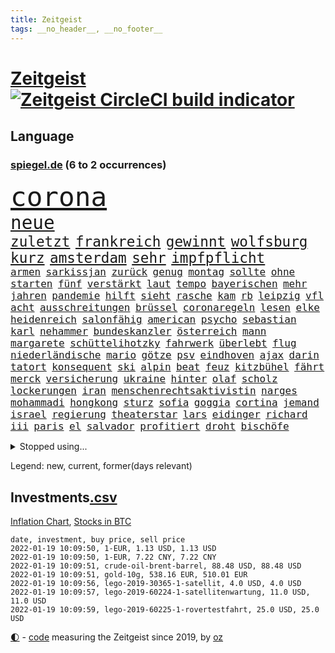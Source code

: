 ```yaml
---
title: Zeitgeist
tags: __no_header__, __no_footer__
---
```


# [Zeitgeist](https://oliz.io/zeitgeist/) [![Zeitgeist CircleCI build indicator](https://circleci.com/gh/ooz/zeitgeist.svg?style=shield)](https://circleci.com/gh/ooz/zeitgeist)

## Language

<h3><a href="https://www.spiegel.de" target="_blank">spiegel.de</a> (6 to 2 occurrences)</h3>
<p style="font-family:monospace">
<span style="font-size:32pt"><a href="news_links.html#corona" class="current">corona</a></span>
<br>
<span style="font-size:22pt"><a href="news_links.html#neue" class="current">neue</a></span>
<br>
<span style="font-size:17pt"><a href="news_links.html#zuletzt" class="current">zuletzt</a></span>
<span style="font-size:17pt"><a href="news_links.html#frankreich" class="current">frankreich</a></span>
<span style="font-size:17pt"><a href="news_links.html#gewinnt" class="current">gewinnt</a></span>
<span style="font-size:17pt"><a href="news_links.html#wolfsburg" class="current">wolfsburg</a></span>
<span style="font-size:17pt"><a href="news_links.html#kurz" class="current">kurz</a></span>
<span style="font-size:17pt"><a href="news_links.html#amsterdam" class="current">amsterdam</a></span>
<span style="font-size:17pt"><a href="news_links.html#sehr" class="current">sehr</a></span>
<span style="font-size:17pt"><a href="news_links.html#impfpflicht" class="current">impfpflicht</a></span>
<br>
<span style="font-size:12pt"><a href="news_links.html#armen" class="current">armen</a></span>
<span style="font-size:12pt"><a href="news_links.html#sarkissjan" class="new">sarkissjan</a></span>
<span style="font-size:12pt"><a href="news_links.html#zurück" class="current">zurück</a></span>
<span style="font-size:12pt"><a href="news_links.html#genug" class="current">genug</a></span>
<span style="font-size:12pt"><a href="news_links.html#montag" class="current">montag</a></span>
<span style="font-size:12pt"><a href="news_links.html#sollte" class="current">sollte</a></span>
<span style="font-size:12pt"><a href="news_links.html#ohne" class="current">ohne</a></span>
<span style="font-size:12pt"><a href="news_links.html#starten" class="current">starten</a></span>
<span style="font-size:12pt"><a href="news_links.html#fünf" class="current">fünf</a></span>
<span style="font-size:12pt"><a href="news_links.html#verstärkt" class="current">verstärkt</a></span>
<span style="font-size:12pt"><a href="news_links.html#laut" class="current">laut</a></span>
<span style="font-size:12pt"><a href="news_links.html#tempo" class="current">tempo</a></span>
<span style="font-size:12pt"><a href="news_links.html#bayerischen" class="current">bayerischen</a></span>
<span style="font-size:12pt"><a href="news_links.html#mehr" class="current">mehr</a></span>
<span style="font-size:12pt"><a href="news_links.html#jahren" class="current">jahren</a></span>
<span style="font-size:12pt"><a href="news_links.html#pandemie" class="current">pandemie</a></span>
<span style="font-size:12pt"><a href="news_links.html#hilft" class="current">hilft</a></span>
<span style="font-size:12pt"><a href="news_links.html#sieht" class="current">sieht</a></span>
<span style="font-size:12pt"><a href="news_links.html#rasche" class="current">rasche</a></span>
<span style="font-size:12pt"><a href="news_links.html#kam" class="current">kam</a></span>
<span style="font-size:12pt"><a href="news_links.html#rb" class="current">rb</a></span>
<span style="font-size:12pt"><a href="news_links.html#leipzig" class="current">leipzig</a></span>
<span style="font-size:12pt"><a href="news_links.html#vfl" class="current">vfl</a></span>
<span style="font-size:12pt"><a href="news_links.html#acht" class="current">acht</a></span>
<span style="font-size:12pt"><a href="news_links.html#ausschreitungen" class="current">ausschreitungen</a></span>
<span style="font-size:12pt"><a href="news_links.html#brüssel" class="current">brüssel</a></span>
<span style="font-size:12pt"><a href="news_links.html#coronaregeln" class="current">coronaregeln</a></span>
<span style="font-size:12pt"><a href="news_links.html#lesen" class="current">lesen</a></span>
<span style="font-size:12pt"><a href="news_links.html#elke" class="current">elke</a></span>
<span style="font-size:12pt"><a href="news_links.html#heidenreich" class="current">heidenreich</a></span>
<span style="font-size:12pt"><a href="news_links.html#salonfähig" class="new">salonfähig</a></span>
<span style="font-size:12pt"><a href="news_links.html#american" class="current">american</a></span>
<span style="font-size:12pt"><a href="news_links.html#psycho" class="new">psycho</a></span>
<span style="font-size:12pt"><a href="news_links.html#sebastian" class="current">sebastian</a></span>
<span style="font-size:12pt"><a href="news_links.html#karl" class="current">karl</a></span>
<span style="font-size:12pt"><a href="news_links.html#nehammer" class="current">nehammer</a></span>
<span style="font-size:12pt"><a href="news_links.html#bundeskanzler" class="current">bundeskanzler</a></span>
<span style="font-size:12pt"><a href="news_links.html#österreich" class="current">österreich</a></span>
<span style="font-size:12pt"><a href="news_links.html#mann" class="current">mann</a></span>
<span style="font-size:12pt"><a href="news_links.html#margarete" class="current">margarete</a></span>
<span style="font-size:12pt"><a href="news_links.html#schüttelihotzky" class="new">schüttelihotzky</a></span>
<span style="font-size:12pt"><a href="news_links.html#fahrwerk" class="new">fahrwerk</a></span>
<span style="font-size:12pt"><a href="news_links.html#überlebt" class="current">überlebt</a></span>
<span style="font-size:12pt"><a href="news_links.html#flug" class="current">flug</a></span>
<span style="font-size:12pt"><a href="news_links.html#niederländische" class="current">niederländische</a></span>
<span style="font-size:12pt"><a href="news_links.html#mario" class="current">mario</a></span>
<span style="font-size:12pt"><a href="news_links.html#götze" class="current">götze</a></span>
<span style="font-size:12pt"><a href="news_links.html#psv" class="new">psv</a></span>
<span style="font-size:12pt"><a href="news_links.html#eindhoven" class="new">eindhoven</a></span>
<span style="font-size:12pt"><a href="news_links.html#ajax" class="current">ajax</a></span>
<span style="font-size:12pt"><a href="news_links.html#darin" class="current">darin</a></span>
<span style="font-size:12pt"><a href="news_links.html#tatort" class="current">tatort</a></span>
<span style="font-size:12pt"><a href="news_links.html#konsequent" class="new">konsequent</a></span>
<span style="font-size:12pt"><a href="news_links.html#ski" class="current">ski</a></span>
<span style="font-size:12pt"><a href="news_links.html#alpin" class="current">alpin</a></span>
<span style="font-size:12pt"><a href="news_links.html#beat" class="current">beat</a></span>
<span style="font-size:12pt"><a href="news_links.html#feuz" class="new">feuz</a></span>
<span style="font-size:12pt"><a href="news_links.html#kitzbühel" class="new">kitzbühel</a></span>
<span style="font-size:12pt"><a href="news_links.html#fährt" class="current">fährt</a></span>
<span style="font-size:12pt"><a href="news_links.html#merck" class="current">merck</a></span>
<span style="font-size:12pt"><a href="news_links.html#versicherung" class="current">versicherung</a></span>
<span style="font-size:12pt"><a href="news_links.html#ukraine" class="current">ukraine</a></span>
<span style="font-size:12pt"><a href="news_links.html#hinter" class="current">hinter</a></span>
<span style="font-size:12pt"><a href="news_links.html#olaf" class="current">olaf</a></span>
<span style="font-size:12pt"><a href="news_links.html#scholz" class="current">scholz</a></span>
<span style="font-size:12pt"><a href="news_links.html#lockerungen" class="current">lockerungen</a></span>
<span style="font-size:12pt"><a href="news_links.html#iran" class="current">iran</a></span>
<span style="font-size:12pt"><a href="news_links.html#menschenrechtsaktivistin" class="new">menschenrechtsaktivistin</a></span>
<span style="font-size:12pt"><a href="news_links.html#narges" class="new">narges</a></span>
<span style="font-size:12pt"><a href="news_links.html#mohammadi" class="new">mohammadi</a></span>
<span style="font-size:12pt"><a href="news_links.html#hongkong" class="current">hongkong</a></span>
<span style="font-size:12pt"><a href="news_links.html#sturz" class="current">sturz</a></span>
<span style="font-size:12pt"><a href="news_links.html#sofia" class="current">sofia</a></span>
<span style="font-size:12pt"><a href="news_links.html#goggia" class="current">goggia</a></span>
<span style="font-size:12pt"><a href="news_links.html#cortina" class="new">cortina</a></span>
<span style="font-size:12pt"><a href="news_links.html#jemand" class="current">jemand</a></span>
<span style="font-size:12pt"><a href="news_links.html#israel" class="current">israel</a></span>
<span style="font-size:12pt"><a href="news_links.html#regierung" class="current">regierung</a></span>
<span style="font-size:12pt"><a href="news_links.html#theaterstar" class="new">theaterstar</a></span>
<span style="font-size:12pt"><a href="news_links.html#lars" class="current">lars</a></span>
<span style="font-size:12pt"><a href="news_links.html#eidinger" class="current">eidinger</a></span>
<span style="font-size:12pt"><a href="news_links.html#richard" class="current">richard</a></span>
<span style="font-size:12pt"><a href="news_links.html#iii" class="new">iii</a></span>
<span style="font-size:12pt"><a href="news_links.html#paris" class="current">paris</a></span>
<span style="font-size:12pt"><a href="news_links.html#el" class="current">el</a></span>
<span style="font-size:12pt"><a href="news_links.html#salvador" class="current">salvador</a></span>
<span style="font-size:12pt"><a href="news_links.html#profitiert" class="current">profitiert</a></span>
<span style="font-size:12pt"><a href="news_links.html#droht" class="current">droht</a></span>
<span style="font-size:12pt"><a href="news_links.html#bischöfe" class="new">bischöfe</a></span>
</p>
<details>
<summary>Stopped using...</summary>
<p class="former" style="font-size:12pt">
historiker(459) lisa(459) suchte(459) masken(458) regisseurin(458) unmöglich(458) 2015(457) angespannt(457) aufnehmen(457) giffey(457) nominierung(457) reform(457) rest(457) vergewaltigung(457) and(456) golf(456) ifoinstitut(456) kita(456) kriminellen(456) moderna(456) äußern(456) besiegt(455) coronaschnelltests(455) doku(455) kassiert(455) maßnahme(455) sv(455) welle(455) wirkte(455) xi(455) abstimmen(454) abstimmung(454) argumente(454) dfb(454) ideen(454) quartal(454) reul(454) richterin(454) spanier(454) arbeitete(453) büros(453) eugh(453) fabrik(453) fühlen(453) gewerkschaft(453) insekten(453) katze(453) laden(453) maximal(453) misshandelt(453) passieren(453) spiels(453) strengere(453) tobt(453) unterzeichnet(453) zurückkehren(453) blockieren(452) entstehen(452) fahrt(452) feier(452) herrscher(452) mars(452) reichte(452) versäumnisse(452) vorfall(452) zurückgetreten(452) überwinden(452) ausbreitung(451) befinden(451) beispielen(451) bloß(451) bulgarien(451) florida(451) gebaut(451) kraftvoll(451) literatur(451) lothar(451) medikamente(451) paul(451) scheidet(451) schwerer(451) solidarität(451) weitet(451) wieler(451) zufrieden(451) 44(450) 65(450) 79(450) andrea(450) annegret(450) d(450) freigestellt(450) gesprengt(450) krampkarrenbauer(450) mutmaßlich(450) niveau(450) rassistischer(450) rechtsextremismus(450) richtung(450) stich(450) suspendiert(450) ulm(450) verhängen(450) wohnen(450) zoll(450) zählen(450) aufruf(449) big(449) bodo(449) entlassung(449) gastgeber(449) gelsenkirchen(449) gesunde(449) grundlage(449) investieren(449) kurzem(449) mengen(449) märchen(449) nahezu(449) verdiente(449) wirkung(449) zusätzlich(449) bundesligavorschau(448) diplomaten(448) juni(448) kurzarbeit(448) rassistische(448) rechtsextremen(448) spieltag(448) veranstaltungen(448) vertrauen(448) zuge(448) einigung(447) gebe(447) hamilton(447) lewis(447) oppositionelle(447) rassistischen(447) sichern(447) tschechien(447) verstappen(447) wand(447) wechseln(447) übergeben(447) 96(446) bewährungsstrafe(446) favoriten(446) gespalten(446) inszeniert(446) landesregierung(446) lebte(446) nahen(446) pressestimmen(446) riesige(446) sinn(446) türkischen(446) widerspruch(446) anbieter(445) anschuldigungen(445) brinkhaus(445) fuhr(445) polens(445) ralph(445) swetlana(445) wurzeln(445) abgebrochen(444) armut(444) diego(444) e(444) erneuten(444) george(444) meinungsfreiheit(444) see(444) wofür(444) biontech(443) fortgesetzt(443) kollaps(443) mauer(443) minderjährige(443) produzieren(443) verschärfung(443) zimmer(443) band(442) bundesstaat(442) festgestellt(442) herr(442) konzentrieren(442) nordsee(442) petra(442) richtet(442) unterzahl(442) verbreiten(442) entscheidenden(441) freilassung(441) unterstützer(441) wochenüberblick(441) ökonom(441) erschöpft(440) getrennt(440) jüngere(440) mick(440) pipeline(440) ausgeliefert(439) bezahlen(439) dämpfer(439) freunde(439) auftritte(438) deals(438) duisburg(438) umweltschützer(438) aufschwung(437) berüchtigten(437) billie(437) eilish(437) jimmy(437) nachweis(437) pflanzen(437) uefa(437) überholt(437) 25jährigen(436) beschränkungen(436) platzen(436) porsche(436) presse(436) william(436) attentäter(435) aufgenommen(435) auskunft(435) drängen(435) durchs(435) erfüllt(435) ergibt(435) rivale(435) song(435) verläufen(435) arabische(434) aufhalten(434) belegt(434) indirekt(434) limit(434) quer(434) rkichef(434) unbekannt(434) zugelassenen(434) ökonomen(433) beteiligen(432) probe(432) usdollar(432) emails(431) pkw(431) bangkok(430) gang(430) hadert(430) immunität(430) sachsens(430) spenden(430) wiederholen(430) apps(429) auflagen(429) landesweit(429) analysiert(428) architekt(428) bäume(428) gefällt(428) klöckner(428) landwirtschaft(428) premierministers(428) arminia(427) betrifft(427) enorme(427) hessischen(427) kandidieren(427) präsidentenwahl(427) fortuna(426) jeff(426) wütende(425) bester(424) labor(423) lachen(423) sergio(423) kracht(422) kassieren(421) moschee(420) regierungserklärung(420) wirbel(420) nieder(418) angeboten(417) ämter(417) erwarteten(416) 2010(414) reportage(414) trauma(414) klees(413) staatshilfen(413) vizekanzler(413) kandidatur(412) geflohen(410) gegenmaßnahmen(409) dorf(407) erfolgreichen(407) einleiten(406) tanzen(406) ermordete(405) diesjährigen(404) erhebliche(404) veränderungen(404) massaker(403) pentagon(403) beworben(402) schweine(401) atomabkommen(400) impfdosen(400) weitreichende(400) einblicke(399) nebenwirkungen(399) lockern(398) zweck(397) weltmeisterschaft(396) rolf(394) empfänger(393) gesetzlichen(393) daheim(392) gesichter(392) tolle(392) hitler(391) last(391) vakzinen(390) jessica(388) dominik(385) wmtitel(385) berühmtesten(382) krawalle(382) erben(380) schärfer(374) spannung(373) chrupalla(372) würzburg(372) londons(371) überwiegend(368) arzneimittelbehörde(367) betrag(367) prominenten(360) enthält(359) schlaf(357) jagt(354) urlaubsinsel(353) eingehen(349) gewinne(347) währung(347) unterscheidet(339) fotografiert(338) westliche(338) triumphierte(336) bekannter(333) expräsidenten(325) kannte(318) börsengang(317) chile(317) rückgang(317) bein(316) josef(315) demnächst(313) hilferuf(308) steuerhinterziehung(298) ruin(296) happy(295) alben(290) erschoss(283) bälle(282) nagelsmann(281) sophia(274) ausrichten(273) vehement(270) käse(268) unis(264) westlichen(263) erdoğans(262) rückzahlung(259) neuerdings(258) ulrike(257) pyrotechnik(255) nötigen(254) weltgrößten(254) gnabry(253) interessen(253) serge(253) eile(250) finanziert(250) bewiesen(249) japanischen(243) etlichen(240) ausgehen(238) begraben(237) potsdamer(237) regierungskoalition(236) badewanne(235) grünes(235) lediglich(235) stolpert(235) konzernen(234) oktoberfest(234) gestanden(231) vertrieben(228) impfquoten(226) chips(223) kriegsende(220) 1990(219) basteln(219) parlamentswahlen(218) antisemitische(217) deutschkolumne(217) erholen(217) gefilmt(217) verursachen(217) lebend(216) riesiger(216) antisemitischer(215) millionenstadt(214) my(213) kontinent(212) lokführer(212) verschwörungsmythen(209) atomkraftwerk(207) bürgern(207) agüero(205) geflüchtet(205) gewohnheiten(205) fassung(204) fox(204) gezeichnet(204) verständigung(203) center(202) terroranschlägen(201) publikumsliebling(200) bergab(199) umfassende(199) arte(198) flüchtet(198) heiß(198) rereportage(198) treibstoff(198) geschwister(197) höherer(197) hessische(196) unterbinden(195) befeuert(194) fangquoten(194) tickets(194) ersteigern(193) kleidung(193) raste(193) schutzsuchenden(192) zerstörte(192) sardinien(191) virologin(191) liebt(190) aufgegangen(189) urteilte(188) bang(187) peters(187) tornado(186) dauerhafte(185) antisemitisch(183) 88(182) eingriff(182) verwandten(182) aufgebaut(181) demenz(181) naturkatastrophen(180) handlungsbedarf(179) bekennt(178) bundesanwaltschaft(178) rechtens(178) thomalla(178) zwingen(178) komponist(177) lehrergewerkschaft(177) chefs(176) verunsichert(176) spdfraktion(175) spezies(174) afrikanischer(173) chaotischen(173) haie(173) vorfreude(173) warte(173) eingefahren(172) knackt(172) verurteilung(171) zweijähriger(171) wesentliche(170) insbesondere(168) intendant(168) erobert(167) tanklaster(167) tibet(166) unbehelligt(166) zauber(165) zögert(165) passend(164) brinkmann(163) förderprogramm(162) hanau(162) versehen(162) astronomie(161) bewerbung(161) eingeklemmt(161) erzieherinnen(161) selbstkritisch(161) gewürdigt(160) verleger(160) jagen(159) mittels(159) restriktionen(158) bär(157) füße(157) statistischem(155) traten(155) bundesbank(154) schwimmt(154) vertragsverlängerung(153) vertretung(153) aspekte(152) jinping(151) missbrauchsvorwürfe(151) nicole(151) bauprojekte(150) bundesbankchef(150) gesundheitsgefahr(150) verbraucherzentrale(150) 31jähriger(149) iocpräsident(148) beck(147) bemerkbar(147) gibt's(147) siebzigerjahren(147) sirenen(147) afdchef(146) haas(146) verschwundene(146) simulieren(145) popkultur(144) stonehenge(144) gestern(143) kameras(143) 20000(141) abwesenheit(141) fahrerinnen(141) hartnäckig(141) verhängten(141) ersetzt(140) schuhe(140) tiergarten(139) bahnstrecke(138) carrie(138) geldscheinen(138) südsudan(138) waffengewalt(138) war's(138) erkrankte(137) siegfried(137) 15jährigen(136) anlage(136) langweilig(136) verteuern(136) lieferprobleme(135) iphones(134) neugeborenen(134) angelegte(133) fossiler(133) paket(132) ussenat(132) achtet(131) rückgabe(131) vorhang(130) börsen(129) kommune(129) polizeiwache(129) teslagigafactory(128) jae(127) lina(127) steil(127) geleistet(126) niedergang(126) rennes(125) fahndung(123) kritischen(123) verwechselt(123) ingenieur(122) nicholas(118) tsg(118) zelten(118) lateinamerika(117) mccartney(117) niedergeschlagen(117) wirbelsturm(117) fehleinschätzung(116) lose(116) prägenden(115) bayerntrainer(114) fernbleiben(113) größeres(113) arbeitgeberpräsident(112) bankräuber(112) dulger(112) 2gkonzept(111) coronainfektionszahlen(111) fehlender(111) foodwatch(111) samar(111) sima(111) bereut(110) pfizer(110) rekordhöhe(110) bienen(109) bürgerkriegs(109) koalitionsvertrag(109) mieterbund(109) zuständigen(109) aachener(108) erstickte(108) saudischen(108) überfallen(108) abgehalten(107) fressen(107) helllichten(107) tiger(107) friedlich(106) hierzulande(106) pflegekraft(106) rotgrünroten(106) stillstand(106) milizen(104) bundessozialgericht(103) elektrisch(103) gruß(103) hermann(103) ordnete(103) wiegelt(103) impfnachweise(102) verkehrspolitik(102) zürich(102) bali(101) befragt(100) zurückgemeldet(100) überforderung(100) bundestagsdebatte(99) unoklimakonferenz(99) verpflichtend(99) tripolis(98) hell(97) polizeigewalt(97) 15000(96) bedauert(96) geheim(96) kapitänin(96) glas(95) googles(95) harren(95) pflichten(95) redet(95) rhetorik(95) xavier(95) darstellen(94) gasversorger(94) jacqueline(94) spiegelinterview(94) blutiger(93) empfing(93) exbürgermeister(93) staatssekretär(93) vulkanausbrüche(93) batman(92) handlungen(92) klimakonferenz(92) morgan(92) finanzmarkt(91) moderatoren(91) regierende(91) ruhestand(91) skisaison(91) spiegelspitzengespräch(91) abrupt(90) aufmarsch(90) dringenden(90) geltenden(90) genesung(90) kanareninsel(90) mischen(90) mittelstürmer(90) verordnet(90) afdwähler(89) briefe(89) gehofft(89) menschenrechten(89) millionär(89) sanierung(89) erschießen(88) inhaftierte(88) managerin(88) parteivorsitz(88) stichen(88) vizechef(88) zurückzahlen(88) bergbau(87) diskurs(87) giftige(87) hautfarbe(87) hinterzogen(87) meinhof(87) beruflich(86) follower(86) schuldenobergrenze(86) spdmann(86) treibhausgasemissionen(86) vornehmen(86) 112(85) coronavakzinen(85) erleben(85) fluglinie(85) presseschau(85) umkehren(85) vernimmt(85) versuchs(85) dreier(84) geliehen(84) ifogeschäftsklima(84) spielfeld(84) unterhaus(84) vorsitz(84) füßen(83) sonde(83) waage(83) whochef(83) üble(83) adam(82) chauvin(82) derek(82) expolizist(82) gasmarkt(82) grenzschutz(82) knappheit(82) zweifachen(82) havarie(81) ifoinstituts(81) küstenort(81) quoten(81) aromen(80) borchardt(80) sssiggi(80) vielversprechendsten(80) außenpolitiker(79) brandgefährlich(79) einschätzungen(79) emir(79) feuerfontänen(79) lieferproblemen(79) reformpläne(79) stabilen(79) undercoverpolizist(79) finne(78) gil(78) kalkül(78) michaelis(78) ofarim(78) schwärmen(78) uskongress(78) veröffentlichtes(78) arbeitskräfte(77) berufseinstieg(77) ema(77) fußballstars(77) herzmuskelentzündungen(77) north(77) schmuggel(77) swiss(77) wenigstens(77) betrunken(76) fraktionsvorsitzenden(76) gaslieferungen(76) herauskam(76) mächtig(76) schwangerschaftsabbrüchen(76) torrekord(76) vorlage(76) auszahlt(75) finnischen(75) halbwegs(75) herunter(75) kredite(75) rewe(75) schotte(75) stärkster(75) todesfällen(75) beantwortet(74) generalsekretäre(74) ragten(74) vera(74) vorentscheidung(74) geheimdienste(73) gerücht(73) hollywoods(73) prestigeprojekt(73) routen(73) vergibt(73) verrohung(73) winkt(73) 260(72) beerdigt(72) coronawinter(72) danger(72) hungertod(72) impfzertifikat(72) radioaktiv(72) reizgas(72) reynolds(72) untersuchte(72) hündin(71) innenministers(71) notarztwagen(71) rettungswagen(71) rotgelbgrün(71) cduvorsitz(70) graffiti(70) karrierecoachin(70) massen(70) stießen(70) testrunde(70) umbauen(70) christliche(69) kulinarisches(69) parks(69) zahlungsausfall(69) afdlandtagsabgeordneter(68) gefährlichsten(68) lkabeamter(68) oppositionsführer(68) passive(68) raubkunst(68) spielerinnen(68) verteilen(68) afdabgeordnete(67) ehegattensplittings(67) hector(67) kyffhäuserkreis(67) magazin(67) notenbanker(67) passagierflugzeug(67) saisonfinale(67) verschenkt(67) irische(66) mitgliederentscheid(66) verfolgten(66) afdpolitiker(65) engere(65) hitlergruß(65) kampfjets(65) naheliegende(65) schuldenbremse(65) coronapatienten(64) frauenfeindlich(64) gesprächsrunde(64) liverpoolcoach(64) reichelt(64) wg(64) winzern(64) begleichen(63) kernkraftwerk(63) nervennahrung(63) schick(63) süße(63) vorschau(63) weichen(63) zapfenstreich(63) zeitschrift(63) 2100(62) bäumen(62) dichtete(62) ebnen(62) sofern(62) sofortiger(62) wirtschaftsforscher(62) überschaubar(62) angeklagtem(61) interessenten(61) irritierend(61) kurznachricht(61) lampedusa(61) massengräber(61) schlägerei(61) sprengkraft(61) schleifen(60) südpolarmeer(60) krug(59) offizielles(59) oldie(59) spezielles(59) verletze(59) versteigern(59) 2031(58) blinde(58) klopapier(58) schrittweise(58) unerwünschten(58) dfl(57) leistungssport(57) manchin(57) oscargewinner(57) spielfilm(57) staatskasse(57) swr(57) verschärften(57) weihnachtsgeschenke(57) weinen(57) aschewolken(56) aufregende(56) idioten(56) jahrzehnts(56) marschiert(56) niedrigen(56) schmücken(56) sternen(56) wissenschaftsprojekte(56) zweijährige(56) enthielt(55) gewechselt(55) heiklen(55) kampfdrohne(55) porträtiert(55) anweisungen(54) bayernstar(54) beseitigt(54) blutige(54) case(54) eindringlichen(54) einzuwirken(54) harrison(54) lehre(54) ray(54) sterilisieren(54) abschottung(53) benin(53) geldpolitik(53) preist(53) umfangreichen(53) bosnien(52) brüsseler(52) dodik(52) kritikern(52) kölns(52) lobte(52) milorad(52) stromtankstellen(52) tsv(52) abeba(51) addis(51) ampelpläne(51) fraktionsvorsitzende(51) lavaströme(51) minnesota(51) modernaimpfstoff(51) reddit(51) äthiopische(51) bauwerke(50) coronamedikament(50) merseburg(50) ausnahmsweise(49) fleck(49) gratulierte(49) shows(49) spurs(49) stadtpark(49) verschwörungstheorien(49) erheblichen(48) festessen(48) raubtieren(48) shooter(48) vernunft(48) willy(48) extremistischen(47) innen(47) dichter(46) index(46) leistet(46) moon(46) pantanal(46) airlines(45) jaguars(45) künftiger(45) little(45) mitgliederbefragung(45) satten(45) weltbesten(45) dutzenden(44) empfindliche(44) finanzexperte(44) gaus(44) persischen(44) wellbrock(44) wiesbaden(44) 2028(43) pandemiemanagement(43) regelrecht(43) rigiden(43) sören(43) überragte(43) übersterblichkeit(43) bundeshaushalt(42) fachmagazin(42) überraschten(42) batic(41) bewilligt(41) geliebte(41) getraut(41) laura(41) leitmayr(41) exchef(40) fsb(40) kabinen(40) schmutzler(40) somit(40) ablehnen(39) neunte(39) vorgesetzte(39) absetzung(38) ausgebuht(38) formel1saison(38) sträubt(38) transporters(38) ally(37) fataler(37) gerührt(37) künstlers(37) luis(37) pally(37) verabschiedete(37) vertrauliche(37) wolfsburger(37) diwforscher(36) drängten(36) einflussreiche(36) eisiger(36) fahrlässigkeit(36) kapern(36) onlineshopping(36) waffenruhe(36) aufzuspüren(35) dänische(35) gräueltaten(35) luftfahrtunternehmen(35) otto(35) verwüstung(35) dieselben(34) herbe(34) reglement(34) stellvertretenden(34) verschiebung(34) verunsicherung(34) weihnachtsmärkte(34) feierten(33) finnland(33) halte(33) schausteller(33) spektrum(33) verschärfungen(33) zertifikate(33) a380(32) abtrünnige(32) charts(32) energieträger(32) freispruch(32) gattin(32) komplettes(32) kongresses(32) zufall(32) menschenrechtslage(31) nfts(31) verunsichern(31) vietnam(31) women's(31) 1980(30) continental(30) effektiver(30) gaming(30) pessimistisch(29) pisten(29) spiegelklimabericht(29) staatskassen(29) christmas(28) laxen(28) reptilien(28) unterlagen(28) winzer(28) zweitligatopspiel(28) epsteinvertraute(27) glinde(27) kürt(27) rabatten(27) virusvariante(27) 122(26) advent(26) chefcoach(26) coronavariante(26) einreisekontrollen(26) exklusive(26) festivals(26) frieren(26) goldener(26) klaws(26) strikte(26) universitätsklinikum(26) werbeversprechen(26) windbeutel(26) coronamanagement(25) fotografierte(25) strukturwandel(25) unsichtbaren(25) kritischer(24) lasse(24) maßgeblich(24) messis(24) morddrohungen(24) natürlich(24) schulbetrieb(24) spüre(24) zweifelt(24) 80000(23) angewendet(23) champagneralternativen(23) familienstreit(23) glorreichen(23) judith(23) studierendenwerk(23) coronamutante(22) überführt(22) jack(21) passagieren(21) personalien(21) psychotherapeut(21) rechtskräftig(21) sandra(21) steuerzahler(21) superlative(21) verstörende(21) behandlungsfehler(20) driver(20) erprobt(20) gigafactory(20) großveranstaltungen(20) klärte(20) moralisch(20) revolutionär(20) stimmungstest(20) woods(20) abzusagen(19) coronabeschlüsse(19) erobern(19) ezb(19) rückversicherer(19) überlebten(19) 54jähriger(18) auftragsmord(18) beschlussvorlage(18) buchung(18) coronafachleute(18) habecks(18) herstellen(18) marcus(18) weihnachtsmann(18) ampelkreuzung(17) friederike(17) nordrheinwestfalens(17) porschefahrer(17) seifert(17) student(17) textnachrichten(17) 67(16) füllt(16) geschäften(16) portemonnaie(16) tarifverdienste(16) fehlschuss(15) fähigkeit(15) keilt(15) passwörter(15) preissteigerungen(15) schmuggeln(15) vollzogen(15) überschüssiges(15) banküberfall(14) beratungsfirma(14) dortmunds(14) drive(14) fackelaufmarsch(14) krebsdiagnose(14) kremlchef(14) köpping(14) mediatheken(14) möbel(14) ebike(13) herbstmeister(13) identische(13) oscars(13) striktere(13) verhaltenskodex(13) 1860(12) amtsantritt(12) dominanten(12) lotterie(12) meyer(12) mölders(12) sascha(12) token(12) zitat(12) beschränken(11) erschwert(11) kohlenmonoxid(11) ostbeauftragter(11) peanuts(11) rettungsanker(11) schickte(11) schulschließung(11) stroms(11)
</p>
</details>
<p>Legend: <span class="new">new</span>, <span class="current">current</span>, <span class="former">former(days relevant)</span></p>

## Investments[.csv](investments.csv)

[Inflation Chart](https://inflationchart.com),
[Stocks in BTC](https://stonksinbtc.xyz/)

```
date, investment, buy price, sell price
2022-01-19 10:09:50, 1-EUR, 1.13 USD, 1.13 USD
2022-01-19 10:09:50, 1-EUR, 7.22 CNY, 7.22 CNY
2022-01-19 10:09:51, crude-oil-brent-barrel, 88.48 USD, 88.48 USD
2022-01-19 10:09:51, gold-10g, 538.16 EUR, 510.01 EUR
2022-01-19 10:09:56, lego-2019-30365-1-satellit, 4.0 USD, 4.0 USD
2022-01-19 10:09:57, lego-2019-60224-1-satellitenwartung, 11.0 USD, 11.0 USD
2022-01-19 10:09:59, lego-2019-60225-1-rovertestfahrt, 25.0 USD, 25.0 USD
```

<footer>
<a href="javascript:toggleTheme()" class="nav">🌓</a>
- <a href="https://github.com/ooz/zeitgeist">code</a> measuring the Zeitgeist since 2019, by <a href="https://oliz.io">oz</a>
</footer>
